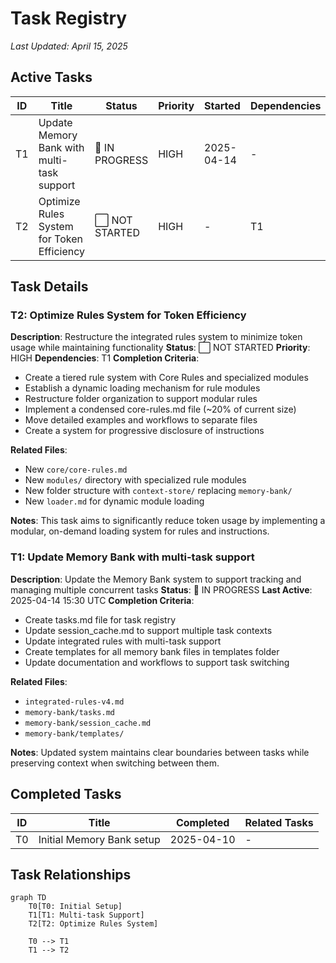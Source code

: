 # Task Registry
*Last Updated: April 15, 2025*

## Active Tasks
| ID | Title | Status | Priority | Started | Dependencies | Owner |
|----|-------|--------|----------|---------|--------------|-------|
| T1 | Update Memory Bank with multi-task support | 🔄 IN PROGRESS | HIGH | 2025-04-14 | - | Deepak |
| T2 | Optimize Rules System for Token Efficiency | ⬜ NOT STARTED | HIGH | - | T1 | Deepak |

## Task Details

### T2: Optimize Rules System for Token Efficiency
**Description**: Restructure the integrated rules system to minimize token usage while maintaining functionality
**Status**: ⬜ NOT STARTED
**Priority**: HIGH
**Dependencies**: T1
**Completion Criteria**:
- Create a tiered rule system with Core Rules and specialized modules
- Establish a dynamic loading mechanism for rule modules
- Restructure folder organization to support modular rules
- Implement a condensed core-rules.md file (~20% of current size)
- Move detailed examples and workflows to separate files
- Create a system for progressive disclosure of instructions

**Related Files**:
- New `core/core-rules.md`
- New `modules/` directory with specialized rule modules
- New folder structure with `context-store/` replacing `memory-bank/`
- New `loader.md` for dynamic module loading

**Notes**:
This task aims to significantly reduce token usage by implementing a modular, on-demand loading system for rules and instructions.

### T1: Update Memory Bank with multi-task support
**Description**: Update the Memory Bank system to support tracking and managing multiple concurrent tasks
**Status**: 🔄 IN PROGRESS
**Last Active**: 2025-04-14 15:30 UTC
**Completion Criteria**:
- Create tasks.md file for task registry
- Update session_cache.md to support multiple task contexts
- Update integrated rules with multi-task support
- Create templates for all memory bank files in templates folder
- Update documentation and workflows to support task switching

**Related Files**:
- `integrated-rules-v4.md`
- `memory-bank/tasks.md`
- `memory-bank/session_cache.md`
- `memory-bank/templates/`

**Notes**:
Updated system maintains clear boundaries between tasks while preserving context when switching between them.

## Completed Tasks
| ID | Title | Completed | Related Tasks |
|----|-------|-----------|---------------|
| T0 | Initial Memory Bank setup | 2025-04-10 | - |

## Task Relationships
```mermaid
graph TD
    T0[T0: Initial Setup]
    T1[T1: Multi-task Support]
    T2[T2: Optimize Rules System]
    
    T0 --> T1
    T1 --> T2
```
